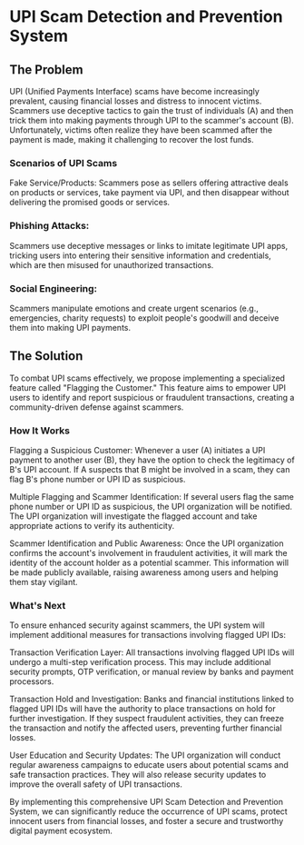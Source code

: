 # UPI Scam Detection and Prevention System
## The Problem
UPI (Unified Payments Interface) scams have become increasingly prevalent, causing financial losses and distress to innocent victims. Scammers use deceptive tactics to gain the trust of individuals (A) and then trick them into making payments through UPI to the scammer's account (B). Unfortunately, victims often realize they have been scammed after the payment is made, making it challenging to recover the lost funds.

### Scenarios of UPI Scams
Fake Service/Products: Scammers pose as sellers offering attractive deals on products or services, take payment via UPI, and then disappear without delivering the promised goods or services.

### Phishing Attacks:
Scammers use deceptive messages or links to imitate legitimate UPI apps, tricking users into entering their sensitive information and credentials, which are then misused for unauthorized transactions.

### Social Engineering: 
Scammers manipulate emotions and create urgent scenarios (e.g., emergencies, charity requests) to exploit people's goodwill and deceive them into making UPI payments.

## The Solution
To combat UPI scams effectively, we propose implementing a specialized feature called "Flagging the Customer." This feature aims to empower UPI users to identify and report suspicious or fraudulent transactions, creating a community-driven defense against scammers.

### How It Works
Flagging a Suspicious Customer: Whenever a user (A) initiates a UPI payment to another user (B), they have the option to check the legitimacy of B's UPI account. If A suspects that B might be involved in a scam, they can flag B's phone number or UPI ID as suspicious.

Multiple Flagging and Scammer Identification: If several users flag the same phone number or UPI ID as suspicious, the UPI organization will be notified. The UPI organization will investigate the flagged account and take appropriate actions to verify its authenticity.

Scammer Identification and Public Awareness: Once the UPI organization confirms the account's involvement in fraudulent activities, it will mark the identity of the account holder as a potential scammer. This information will be made publicly available, raising awareness among users and helping them stay vigilant.

### What's Next
To ensure enhanced security against scammers, the UPI system will implement additional measures for transactions involving flagged UPI IDs:

Transaction Verification Layer: All transactions involving flagged UPI IDs will undergo a multi-step verification process. This may include additional security prompts, OTP verification, or manual review by banks and payment processors.

Transaction Hold and Investigation: Banks and financial institutions linked to flagged UPI IDs will have the authority to place transactions on hold for further investigation. If they suspect fraudulent activities, they can freeze the transaction and notify the affected users, preventing further financial losses.

User Education and Security Updates: The UPI organization will conduct regular awareness campaigns to educate users about potential scams and safe transaction practices. They will also release security updates to improve the overall safety of UPI transactions.

By implementing this comprehensive UPI Scam Detection and Prevention System, we can significantly reduce the occurrence of UPI scams, protect innocent users from financial losses, and foster a secure and trustworthy digital payment ecosystem.


